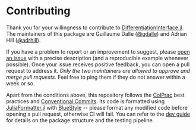 # Contributing

Thank you for your willingness to contribute to [DifferentiationInterface.jl](https://github.com/JuliaDiff/DifferentiationInterface.jl).
The maintainers of this package are Guillaume Dalle ([@gdalle](https://github.com/gdalle)) and Adrian Hill ([@adrhill](https://github.com/adrhill)).

If you have a problem to report or an improvement to suggest, please [open an issue](https://github.com/JuliaDiff/DifferentiationInterface.jl/issues/new/choose) with a precise description (and a reproducible example whenever possible).
Once your issue receives positive feedback, you can open a pull request to address it.
_Only the two maintainers are allowed to approve and merge pull requests._
Feel free to ping them if they do not answer within a week or so.

Apart from the conditions above, this repository follows the [ColPrac](https://github.com/SciML/ColPrac) best practices and [Conventional Commits](https://www.conventionalcommits.org/en/).
Its code is formatted using [JuliaFormatter.jl](https://github.com/domluna/JuliaFormatter.jl) with [BlueStyle](https://github.com/JuliaDiff/BlueStyle) -- please format any modified code before opening a pull request, otherwise CI will fail.
You can refer to the [dev guide](https://juliadiff.org/DifferentiationInterface.jl/DifferentiationInterface/dev/dev_guide/) for details on the package structure and the testing pipeline.

